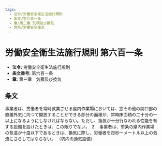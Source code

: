 ```yaml
---
tags:
  - 法令/労働安全衛生法施行規則
  - 条文/第六百一条
  - 章/第三章_気積及び換気
  - 体系/労働安全衛生
---
```

# 労働安全衛生法施行規則 第六百一条

- **法令:** 労働安全衛生法施行規則
- **条文番号:** 第六百一条
- **章:** 第三章　気積及び換気

## 条文
事業者は、労働者を常時就業させる屋内作業場においては、窓その他の開口部の直接外気に向つて開放することができる部分の面積が、常時床面積の二十分の一以上になるようにしなければならない。ただし、換気が十分行なわれる性能を有する設備を設けたときは、この限りでない。
２　事業者は、前条の屋内作業場の気温が十度以下であるときは、換気に際し、労働者を毎秒一メートル以上の気流にさらしてはならない。
（坑内の通気設備）

